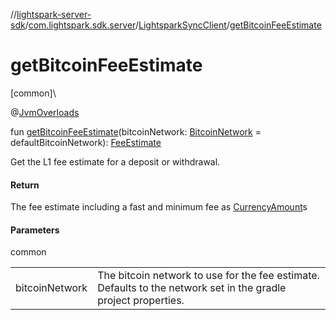 //[lightspark-server-sdk](../../../index.md)/[com.lightspark.sdk.server](../index.md)/[LightsparkSyncClient](index.md)/[getBitcoinFeeEstimate](get-bitcoin-fee-estimate.md)

# getBitcoinFeeEstimate

[common]\

@[JvmOverloads](https://kotlinlang.org/api/latest/jvm/stdlib/kotlin.jvm/-jvm-overloads/index.html)

fun [getBitcoinFeeEstimate](get-bitcoin-fee-estimate.md)(bitcoinNetwork: [BitcoinNetwork](../../com.lightspark.sdk.server.model/-bitcoin-network/index.md) = defaultBitcoinNetwork): [FeeEstimate](../../com.lightspark.sdk.server.model/-fee-estimate/index.md)

Get the L1 fee estimate for a deposit or withdrawal.

#### Return

The fee estimate including a fast and minimum fee as [CurrencyAmount](../../com.lightspark.sdk.server.model/-currency-amount/index.md)s

#### Parameters

common

| | |
|---|---|
| bitcoinNetwork | The bitcoin network to use for the fee estimate. Defaults to the network set in the gradle     project properties. |
